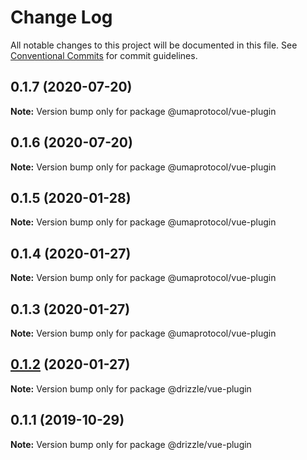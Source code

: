# Change Log

All notable changes to this project will be documented in this file.
See [Conventional Commits](https://conventionalcommits.org) for commit guidelines.

## 0.1.7 (2020-07-20)

**Note:** Version bump only for package @umaprotocol/vue-plugin





## 0.1.6 (2020-07-20)

**Note:** Version bump only for package @umaprotocol/vue-plugin





## 0.1.5 (2020-01-28)

**Note:** Version bump only for package @umaprotocol/vue-plugin





## 0.1.4 (2020-01-27)

**Note:** Version bump only for package @umaprotocol/vue-plugin





## 0.1.3 (2020-01-27)

**Note:** Version bump only for package @umaprotocol/vue-plugin





## [0.1.2](https://github.com/trufflesuite/drizzle/compare/@drizzle/vue-plugin@0.1.1...@drizzle/vue-plugin@0.1.2) (2020-01-27)

**Note:** Version bump only for package @drizzle/vue-plugin





## 0.1.1 (2019-10-29)

**Note:** Version bump only for package @drizzle/vue-plugin
